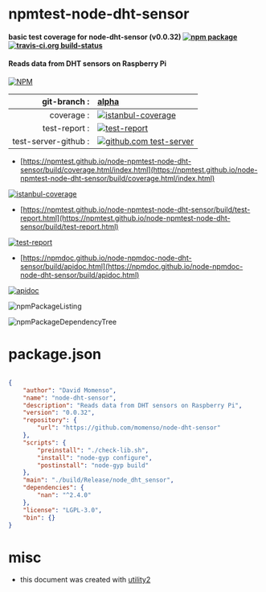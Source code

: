 # npmtest-node-dht-sensor

#### basic test coverage for  node-dht-sensor (v0.0.32)  [![npm package](https://img.shields.io/npm/v/npmtest-node-dht-sensor.svg?style=flat-square)](https://www.npmjs.org/package/npmtest-node-dht-sensor) [![travis-ci.org build-status](https://api.travis-ci.org/npmtest/node-npmtest-node-dht-sensor.svg)](https://travis-ci.org/npmtest/node-npmtest-node-dht-sensor)

#### Reads data from DHT sensors on Raspberry Pi

[![NPM](https://nodei.co/npm/node-dht-sensor.png?downloads=true&downloadRank=true&stars=true)](https://www.npmjs.com/package/node-dht-sensor)

| git-branch : | [alpha](https://github.com/npmtest/node-npmtest-node-dht-sensor/tree/alpha)|
|--:|:--|
| coverage : | [![istanbul-coverage](https://npmtest.github.io/node-npmtest-node-dht-sensor/build/coverage.badge.svg)](https://npmtest.github.io/node-npmtest-node-dht-sensor/build/coverage.html/index.html)|
| test-report : | [![test-report](https://npmtest.github.io/node-npmtest-node-dht-sensor/build/test-report.badge.svg)](https://npmtest.github.io/node-npmtest-node-dht-sensor/build/test-report.html)|
| test-server-github : | [![github.com test-server](https://npmtest.github.io/node-npmtest-node-dht-sensor/GitHub-Mark-32px.png)](https://npmtest.github.io/node-npmtest-node-dht-sensor/build/app/index.html) | | build-artifacts : | [![build-artifacts](https://npmtest.github.io/node-npmtest-node-dht-sensor/glyphicons_144_folder_open.png)](https://github.com/npmtest/node-npmtest-node-dht-sensor/tree/gh-pages/build)|

- [https://npmtest.github.io/node-npmtest-node-dht-sensor/build/coverage.html/index.html](https://npmtest.github.io/node-npmtest-node-dht-sensor/build/coverage.html/index.html)

[![istanbul-coverage](https://npmtest.github.io/node-npmtest-node-dht-sensor/build/screenCapture.buildCi.browser.%252Ftmp%252Fbuild%252Fcoverage.lib.html.png)](https://npmtest.github.io/node-npmtest-node-dht-sensor/build/coverage.html/index.html)

- [https://npmtest.github.io/node-npmtest-node-dht-sensor/build/test-report.html](https://npmtest.github.io/node-npmtest-node-dht-sensor/build/test-report.html)

[![test-report](https://npmtest.github.io/node-npmtest-node-dht-sensor/build/screenCapture.buildCi.browser.%252Ftmp%252Fbuild%252Ftest-report.html.png)](https://npmtest.github.io/node-npmtest-node-dht-sensor/build/test-report.html)

- [https://npmdoc.github.io/node-npmdoc-node-dht-sensor/build/apidoc.html](https://npmdoc.github.io/node-npmdoc-node-dht-sensor/build/apidoc.html)

[![apidoc](https://npmdoc.github.io/node-npmdoc-node-dht-sensor/build/screenCapture.buildCi.browser.%252Ftmp%252Fbuild%252Fapidoc.html.png)](https://npmdoc.github.io/node-npmdoc-node-dht-sensor/build/apidoc.html)

![npmPackageListing](https://npmtest.github.io/node-npmtest-node-dht-sensor/build/screenCapture.npmPackageListing.svg)

![npmPackageDependencyTree](https://npmtest.github.io/node-npmtest-node-dht-sensor/build/screenCapture.npmPackageDependencyTree.svg)



# package.json

```json

{
    "author": "David Momenso",
    "name": "node-dht-sensor",
    "description": "Reads data from DHT sensors on Raspberry Pi",
    "version": "0.0.32",
    "repository": {
        "url": "https://github.com/momenso/node-dht-sensor"
    },
    "scripts": {
        "preinstall": "./check-lib.sh",
        "install": "node-gyp configure",
        "postinstall": "node-gyp build"
    },
    "main": "./build/Release/node_dht_sensor",
    "dependencies": {
        "nan": "^2.4.0"
    },
    "license": "LGPL-3.0",
    "bin": {}
}
```



# misc
- this document was created with [utility2](https://github.com/kaizhu256/node-utility2)
